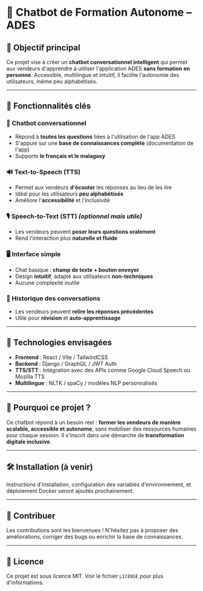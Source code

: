 # 🤖 Chatbot de Formation Autonome – ADES

## 🎯 Objectif principal

Ce projet vise à créer un **chatbot conversationnel intelligent** qui permet aux vendeurs d'apprendre à utiliser l'application ADES **sans formation en personne**. Accessible, multilingue et intuitif, il facilite l'autonomie des utilisateurs, même peu alphabétisés.

---

## 🧠 Fonctionnalités clés

### 💬 Chatbot conversationnel
- Répond à **toutes les questions** liées à l'utilisation de l'app ADES
- S'appuie sur une **base de connaissances complète** (documentation de l'app)
- Supporte **le français et le malagasy**

### 🔊 Text-to-Speech (TTS)
- Permet aux vendeurs **d'écouter** les réponses au lieu de les lire
- Idéal pour les utilisateurs **peu alphabétisés**
- Améliore l'**accessibilité** et l'inclusivité

### 🎙️ Speech-to-Text (STT) *(optionnel mais utile)*
- Les vendeurs peuvent **poser leurs questions oralement**
- Rend l'interaction plus **naturelle et fluide**

### 🖥️ Interface simple
- Chat basique : **champ de texte + bouton envoyer**
- Design **intuitif**, adapté aux utilisateurs **non-techniques**
- Aucune complexité inutile

### 📜 Historique des conversations
- Les vendeurs peuvent **relire les réponses précédentes**
- Utile pour **révision** et **auto-apprentissage**

---

## 🚀 Technologies envisagées

- **Frontend** : React / Vite / TailwindCSS
- **Backend** : Django / GraphQL / JWT Auth
- **TTS/STT** : Intégration avec des APIs comme Google Cloud Speech ou Mozilla TTS
- **Multilingue** : NLTK / spaCy / modèles NLP personnalisés

---

## 📌 Pourquoi ce projet ?

Ce chatbot répond à un besoin réel : **former les vendeurs de manière scalable, accessible et autonome**, sans mobiliser des ressources humaines pour chaque session. Il s'inscrit dans une démarche de **transformation digitale inclusive**.

---

## 🛠️ Installation (à venir)

Instructions d'installation, configuration des variables d'environnement, et déploiement Docker seront ajoutés prochainement.

---

## 📣 Contribuer

Les contributions sont les bienvenues ! N'hésitez pas à proposer des améliorations, corriger des bugs ou enrichir la base de connaissances.

---

## 📄 Licence

Ce projet est sous licence MIT. Voir le fichier `LICENSE` pour plus d'informations.

